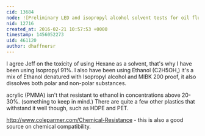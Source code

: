 ```yaml
---
cid: 13684
node: ![Preliminary LED and isopropyl alcohol solvent tests for oil fluorescence analysis](../notes/warren/02-19-2016/preliminary-led-and-isopropyl-alcohol-solvent-tests-for-oil-fluorescence-analysis)
nid: 12716
created_at: 2016-02-21 10:57:53 +0000
timestamp: 1456052273
uid: 461120
author: dhaffnersr
---
```


I agree Jeff on the toxicity of using Hexane as a solvent, that's why I have been using Isopropyl 91%. I also have been using Ethanol (C2H5OH,) it's a mix of Ethanol denatured with Isopropyl alcohol and MIBK 200 proof, it also dissolves both polar and non-polar substances. 

acrylic (PMMA) isn't that resistant to ethanol in concentrations above 20-30%. (something to keep in mind.) There are quite a few other plastics that withstand it well though, such as HDPE and PET.

http://www.coleparmer.com/Chemical-Resistance - this is also a good source on chemical compatibility.

